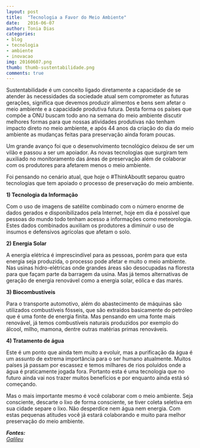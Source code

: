 ```yaml
---
layout: post
title:  "Tecnologia a Favor do Meio Ambiente"
date:   2016-06-07
author: Tonia Dias
categories: 
- blog
- tecnologia
- ambiente
- inovacao
img: 20160607.png
thumb: thumb-sustentabilidade.png
comments: true
---
```


Sustentabilidade é um conceito ligado diretamente a capacidade de se atender às necessidades da sociedade atual sem comprometer as futuras gerações, significa que devemos produzir alimentos e bens sem afetar o meio ambiente e a capacidade produtiva futura. Desta forma os países que compõe a ONU buscam todo ano na semana do meio ambiente discutir melhores formas para que nossas atividades produtivas não tenham impacto direto no meio ambiente, e após 44 anos da criação do dia do meio ambiente as mudanças feitas para preservação ainda foram poucas.<!--more-->

Um grande avanço foi que o desenvolvimento tecnológico deixou de ser um vilão e passou a ser um apoiador. As novas tecnologias que surgiram tem auxiliado no monitoramento das áreas de preservação além de colaborar com os produtores para afetarem menos o meio ambiente.

Foi pensando no cenário atual, que hoje o #ThinkAboutIt separou quatro tecnologias que tem apoiado o processo de preservação do meio ambiente.

<b>1) Tecnologia da Informação</b>

Com o uso de imagens de satélite combinado com o número enorme de dados gerados e disponibilizados pela Internet, hoje em dia é possível que pessoas do mundo todo tenham acesso a informações como meteorologia. Estes dados combinados auxiliam os produtores a diminuir o uso de insumos e defensivos agrícolas que afetam o solo.

<b>2) Energia Solar</b>

A energia elétrica é imprescindível para as pessoas, porém para que esta energia seja produzida, o processo pode afetar e muito o meio ambiente. Nas usinas hidro-elétricas onde grandes áreas são desocupadas na floresta para que façam parte da barragem da usina. Mas já temos alternativas de geração de energia renovável como a energia solar, eólica e das marés.

<b>3) Biocombustíveis</b>

Para o transporte automotivo, além do abastecimento de máquinas são utilizados combustíveis fósseis, que são extraídos basicamente do petróleo que é uma fonte de energia finita. Mas pensando em uma fonte mais renovável, já temos combustíveis naturais produzidos por exemplo do álcool, milho, mamona, dentre outras matérias primas renováveis.

<b>4) Tratamento de água</b>

Este é um ponto que ainda tem muito a evoluir, mas a purificação da água é um assunto de extrema importância para o ser humano atualmente. Muitos países já passam por escassez e temos milhares de rios poluídos onde a água é praticamente jogada fora. Portanto esta é uma tecnologia que no futuro ainda vai nos trazer muitos benefícios e por enquanto ainda está só começando.

Mas o mais importante mesmo é você colaborar com o meio ambiente. Seja consciente, descarte o lixo de forma consciente, se tiver coleta seletiva em sua cidade separe o lixo. Não desperdice nem água nem energia. Com estas pequenas atitudes você já estará colaborando e muito para melhor preservação do meio ambiente.

<i>
	<b>Fontes: </b><br/>
	<a href="http://revistagalileu.globo.com/Caminhos-para-o-futuro/Desenvolvimento/noticia/2016/06/tecnologia-favor-do-meio-ambiente.html">Galileu</a><br/>
</i>